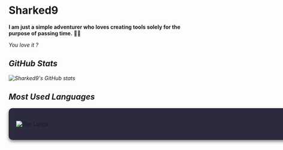 # Sharked9

<b>I am just a simple adventurer who loves creating tools solely for the purpose of passing time.</b> 👨‍💻

<i>You love it ?<i>

## GitHub Stats


![Sharked9's GitHub stats](https://github-readme-stats.vercel.app/api?username=Sharked9&show_icons=true&theme=radical)

## Most Used Languages

<div style="display: flex; justify-content: space-between; width: 1000px; background-color: #2b2b3d; padding: 20px; border-radius: 10px; box-shadow: 0 4px 8px rgba(0, 0, 0, 0.5); transition: transform 0.3s ease;">

![Top Langs](https://github-readme-stats.vercel.app/api/top-langs/?username=Sharked9&layout=compact&theme=radical)
